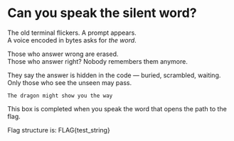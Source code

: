 # Can you speak the silent word?


The old terminal flickers. A prompt appears.  
A voice encoded in bytes asks for *the word*.

Those who answer wrong are erased.  
Those who answer right? Nobody remembers them anymore.

They say the answer is hidden in the code — buried, scrambled, waiting.  
Only those who see the unseen may pass.

`The dragon might show you the way`

This box is completed when you speak the word that opens the path to the flag.

Flag structure is: FLAG{test_string}
